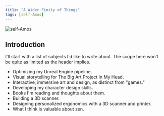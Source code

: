 ```yaml
---
title: "A Wider Finity of Things"
tags: [self-Amos]
---
```


![self-Amos](http://i.imgur.com/NxW5Pk3.png)

## Introduction

I'll start with a list of subjects I'd like to write about. The scope here won't be quite as limited as the header implies.

- Optimizing my Unreal Engine pipeline.
- Visual storytelling for The Big Art Project In My Head.
- Interactive, immersive art and design, as distinct from "games."
- Developing my character design skills.
- Books I'm reading and thoughts about them.
- Building a 3D scanner.
- Designing personalized ergonomics with a 3D scanner and printer.
- What I think is valuable about zen.

